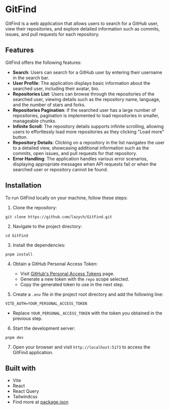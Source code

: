 # GitFind

GitFind is a web application that allows users to search for a GitHub user, view their repositories, and explore detailed information such as commits, issues, and pull requests for each repository.

## Features

GitFind offers the following features:

- **Search**: Users can search for a GitHub user by entering their username in the search bar.
- **User Profile**: The application displays basic information about the searched user, including their avatar, bio.
- **Repositories List**: Users can browse through the repositories of the searched user, viewing details such as the repository name, language, and the number of stars and forks.
- **Repositories Pagination**: If the searched user has a large number of repositories, pagination is implemented to load repositories in smaller, manageable chunks.
- **Infinite Scroll**: The repository details supports infinite scrolling, allowing users to effortlessly load more repositories as they clicking "Load more" button.
- **Repository Details**: Clicking on a repository in the list navigates the user to a detailed view, showcasing additional information such as the commits, open issues, and pull requests for that repository.
- **Error Handling**: The application handles various error scenarios, displaying appropriate messages when API requests fail or when the searched user or repository cannot be found.

## Installation

To run GitFind locally on your machine, follow these steps:

1. Clone the repository:

```
git clone https://github.com/lazych/GitFind.git
```

2. Navigate to the project directory:

```
cd GitFind
```

3. Install the dependencies:

```
pnpm install
```

4. Obtain a GitHub Personal Access Token:

   - Visit [GitHub's Personal Access Tokens](https://github.com/settings/tokens) page.
   - Generate a new token with the `repo` scope selected.
   - Copy the generated token to use in the next step.

5. Create a `.env` file in the project root directory and add the following line:

```
VITE_AUTH=YOUR_PERSONAL_ACCESS_TOKEN
```

- Replace `YOUR_PERSONAL_ACCESS_TOKEN` with the token you obtained in the previous step.

6. Start the development server:

```
pnpm dev
```

7. Open your browser and visit `http://localhost:5173` to access the GitFind application.

## Built with

- Vite
- React
- React Query
- Tailwindcss
- Find more at [package.json](https://github.com/lazych/GitFind/blob/master/package.json)
